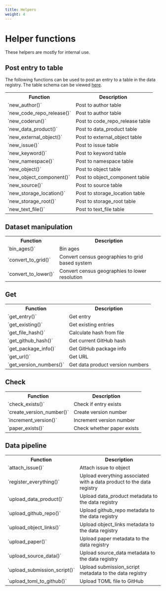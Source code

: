 ```yaml
---
title: Helpers
weight: 4
---
```


# Helper functions

These helpers are mostly for internal use.

## Post entry to table

The following functions can be used to post an entry to a table in the data registry. The table schema can be viewed [here](https://data.scrc.uk/static/images/schema.svg).

<table>
<tr><th>Function</th><th>Description</th></tr>
<tr><td>`new_author()`</td><td>Post to author table</td></tr>
<tr><td>`new_code_repo_release()`</td><td>Post to author table</td></tr>
<tr><td>`new_coderun()`</td><td>Post to code_repo_release table</td></tr>
<tr><td>`new_data_product()`</td><td>Post to data_product table</td></tr>
<tr><td>`new_external_object()`</td><td>Post to external_object table</td></tr>
<tr><td>`new_issue()`</td><td>Post to issue table</td></tr>
<tr><td>`new_keyword()`</td><td>Post to keyword table</td></tr>
<tr><td>`new_namespace()`</td><td>Post to namespace table</td></tr>
<tr><td>`new_object()`</td><td>Post to object table</td></tr>
<tr><td>`new_object_component()`</td><td>Post to object_component table</td></tr>
<tr><td>`new_source()`</td><td>Post to source table</td></tr>
<tr><td>`new_storage_location()`</td><td>Post to storage_location table</td></tr>
<tr><td>`new_storage_root()`</td><td>Post to storage_root table</td></tr>
<tr><td>`new_text_file()`</td><td>Post to text_file table</td></tr>
</table>

## Dataset manipulation

<table>
<tr><th>Function</th><th>Description</th></tr>
<tr><td>`bin_ages()`</td><td>Bin ages</td></tr>
<tr><td>`convert_to_grid()`</td><td>Convert census geographies to grid based system</td></tr>
<tr><td>`convert_to_lower()`</td><td>Convert census geographies to lower resolution</td></tr>
</table>

## Get

<table>
<tr><th>Function</th><th>Description</th></tr>
<tr><td>`get_entry()`</td><td>Get entry</td></tr>
<tr><td>`get_existing()`</td><td>Get existing entries</td></tr>
<tr><td>`get_file_hash()`</td><td>Calculate hash from file</td></tr>
<tr><td>`get_github_hash()`</td><td>Get current GitHub hash</td></tr>
<tr><td>`get_package_info()`</td><td>Get GitHub package info</td></tr>
<tr><td>`get_url()`</td><td>Get URL</td></tr>
<tr><td>`get_version_numbers()`</td><td>Get data product version numbers</td></tr>
</table>

## Check

<table>
<tr><th>Function</th><th>Description</th></tr>
<tr><td>`check_exists()`</td><td>Check if entry exists</td></tr>
<tr><td>`create_version_number()`</td><td>Create version number</td></tr>
<tr><td>`increment_version()`</td><td>Increment version number</td></tr>
<tr><td>`paper_exists()`</td><td>Check whether paper exists</td></tr>
</table>

## Data pipeline

<table>
<tr><th>Function</th><th>Description</th></tr>
<tr><td>`attach_issue()`</td><td>Attach issue to object</td></tr>
<tr><td>`register_everything()`</td><td>Upload everything associated with a data product to the data registry</td></tr>
<tr><td>`upload_data_product()`</td><td>Upload data_product metadata to the data registry</td></tr>
<tr><td>`upload_github_repo()`</td><td>Upload github_repo metadata to the data registry</td></tr>
<tr><td>`upload_object_links()`</td><td>Upload object_links metadata to the data registry</td></tr>
<tr><td>`upload_paper()`</td><td>Upload paper metadata to the data registry</td></tr>
<tr><td>`upload_source_data()`</td><td>Upload source_data metadata to the data registry</td></tr>
<tr><td>`upload_submission_script()`</td><td>Upload submission_script metadata to the data registry</td></tr>
<tr><td>`upload_toml_to_github()`</td><td>Upload TOML file to GitHub</td></tr>
</table>
